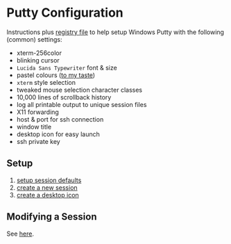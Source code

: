 # Putty Configuration

Instructions plus [registry file](Default_Settings.reg) to help setup Windows Putty with the following (common) settings:

- xterm-256color
- blinking cursor
- `Lucida Sans Typewriter` font & size
- pastel colours ([to my taste](colour_notes.md))
- `xterm` style selection
- tweaked mouse selection character classes
- 10,000 lines of scrollback history
- log all printable output to unique session files
- X11 forwarding
- host & port for ssh connection
- window title
- desktop icon for easy launch
- ssh private key

## Setup

1. [setup session defaults](setup_defaults.md)
1. [create a new session](create_session.md)
1. [create a desktop icon](create_icon.md)

## Modifying a Session

See [here](modify_session.md).